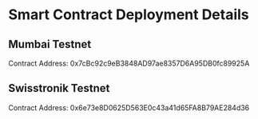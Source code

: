 # Smart Contract Deployment Details

## Mumbai Testnet

Contract Address: 0x7cBc92c9eB3848AD97ae8357D6A95DB0fc89925A

## Swisstronik Testnet

Contract Address: 0x6e73e8D0625D563E0c43a41d65FA8B79AE284d36 
